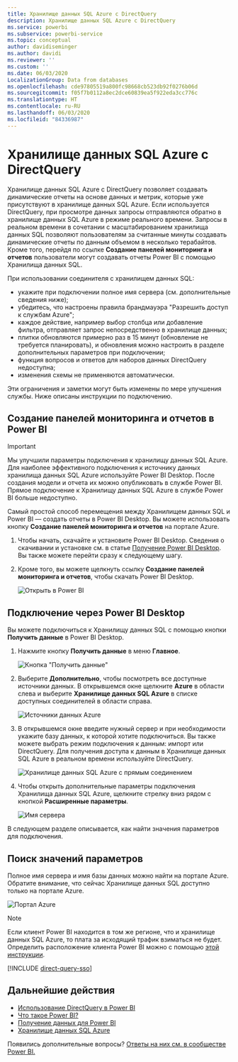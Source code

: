 ```yaml
---
title: Хранилище данных SQL Azure с DirectQuery
description: Хранилище данных SQL Azure с DirectQuery
ms.service: powerbi
ms.subservice: powerbi-service
ms.topic: conceptual
author: davidiseminger
ms.author: davidi
ms.reviewer: ''
ms.custom: ''
ms.date: 06/03/2020
LocalizationGroup: Data from databases
ms.openlocfilehash: cde97805519a800fc98668cb523db92f0276b06d
ms.sourcegitcommit: f05f7b0112a8ec2dce60839ea5f922eda3cc776c
ms.translationtype: HT
ms.contentlocale: ru-RU
ms.lasthandoff: 06/03/2020
ms.locfileid: "84336987"
---
```

# <a name="azure-sql-data-warehouse-with-directquery"></a>Хранилище данных SQL Azure с DirectQuery

Хранилище данных SQL Azure с DirectQuery позволяет создавать динамические отчеты на основе данных и метрик, которые уже присутствуют в хранилище данных SQL Azure. Если используется DirectQuery, при просмотре данных запросы отправляются обратно в хранилище данных SQL Azure в режиме реального времени. Запросы в реальном времени в сочетании с масштабированием хранилища данных SQL позволяют пользователям за считанные минуты создавать динамические отчеты по данным объемом в несколько терабайтов. Кроме того, перейдя по ссылке **Создание панелей мониторинга и отчетов** пользователи могут создавать отчеты Power BI с помощью Хранилища данных SQL.

При использовании соединителя с хранилищем данных SQL:

* укажите при подключении полное имя сервера (см. дополнительные сведения ниже);
* убедитесь, что настроены правила брандмауэра "Разрешить доступ к службам Azure";
* каждое действие, например выбор столбца или добавление фильтра, отправляет запрос непосредственно в хранилище данных;
* плитки обновляются примерно раз в 15 минут (обновление не требуется планировать),  и обновления можно настроить в разделе дополнительных параметров при подключении;
* функция вопросов и ответов для наборов данных DirectQuery недоступна;
* изменения схемы не применяются автоматически.

Эти ограничения и заметки могут быть изменены по мере улучшения службы. Ниже описаны инструкции по подключению.

## <a name="build-dashboards-and-reports-in-power-bi"></a>Создание панелей мониторинга и отчетов в Power BI

> [!Important]
> Мы улучшили параметры подключения к хранилищу данных SQL Azure. Для наиболее эффективного подключения к источнику данных хранилища данных SQL Azure используйте Power BI Desktop. После создания модели и отчета их можно опубликовать в службе Power BI. Прямое подключение к Хранилищу данных SQL Azure в службе Power BI больше недоступно.

Самый простой способ перемещения между Хранилищем данных SQL и Power BI — создать отчеты в Power BI Desktop. Вы можете использовать кнопку **Создание панелей мониторинга и отчетов** на портале Azure.

1. Чтобы начать, скачайте и установите Power BI Desktop. Сведения о скачивании и установке см. в статье [Получение Power BI Desktop](../fundamentals/desktop-get-the-desktop.md). Вы также можете перейти сразу к следующему шагу.

2. Кроме того, вы можете щелкнуть ссылку **Создание панелей мониторинга и отчетов**, чтобы скачать Power BI Desktop.

    ![Открыть в Power BI](media/service-azure-sql-data-warehouse-with-direct-connect/create-reports-01.png)


## <a name="connecting-through-power-bi-desktop"></a>Подключение через Power BI Desktop

Вы можете подключиться к Хранилищу данных SQL с помощью кнопки **Получить данные** в Power BI Desktop. 

1. Нажмите кнопку **Получить данные** в меню **Главное**.  

    ![Кнопка "Получить данные"](media/service-azure-sql-data-warehouse-with-direct-connect/create-reports-02.png)

2. Выберите **Дополнительно**, чтобы посмотреть все доступные источники данных. В открывшемся окне щелкните **Azure** в области слева и выберите **Хранилище данных SQL Azure** в списке доступных соединителей в области справа.

    ![Источники данных Azure](media/service-azure-sql-data-warehouse-with-direct-connect/create-reports-03.png)

3. В открывшемся окне введите нужный сервер и при необходимости укажите базу данных, к которой хотите подключиться. Вы также можете выбрать режим подключения к данным: импорт или DirectQuery. Для получения доступа к данным в Хранилище данных SQL Azure в реальном времени используйте DirectQuery.

    ![Хранилище данных SQL Azure с прямым соединением](media/service-azure-sql-data-warehouse-with-direct-connect/create-reports-04.png)

4. Чтобы открыть дополнительные параметры подключения Хранилища данных SQL Azure, щелкните стрелку вниз рядом с кнопкой **Расширенные параметры**.

    ![Имя сервера](media/service-azure-sql-data-warehouse-with-direct-connect/create-reports-05.png)

В следующем разделе описывается, как найти значения параметров для подключения. 

## <a name="finding-parameter-values"></a>Поиск значений параметров

Полное имя сервера и имя базы данных можно найти на портале Azure. Обратите внимание, что сейчас Хранилище данных SQL доступно только на портале Azure.

![Портал Azure](media/service-azure-sql-data-warehouse-with-direct-connect/azureportal.png)

> [!NOTE]
> Если клиент Power BI находится в том же регионе, что и хранилище данных SQL Azure, то плата за исходящий трафик взиматься не будет. Определить расположение клиента Power BI можно с помощью [этой инструкции](https://docs.microsoft.com/power-bi/service-admin-where-is-my-tenant-located).

[!INCLUDE [direct-query-sso](../includes/direct-query-sso.md)]

## <a name="next-steps"></a>Дальнейшие действия

* [Использование DirectQuery в Power BI](desktop-directquery-about.md)
* [Что такое Power BI?](../fundamentals/power-bi-overview.md)  
* [Получение данных для Power BI](service-get-data.md)  
* [Хранилище данных SQL Azure](/azure/sql-data-warehouse/sql-data-warehouse-overview-what-is/)

Появились дополнительные вопросы? [Ответы на них см. в сообществе Power BI.](https://community.powerbi.com/)
